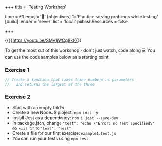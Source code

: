 +++
title = 'Testing Workshop'

time = 60
emoji= '📼'
[objectives]
    1='Practice solving problems while testing'
[build]
  render = 'never'
  list = 'local'
  publishResources = false

+++

{{<youtube>}}https://youtu.be/SMy1jWCg8kI{{</youtube>}}

To get the most out of this workshop - don't just watch, code along 💻
You can use the code samples below as a starting point.

### Exercise 1

```js
// Create a function that takes three numbers as parameters
//   and returns the largest of the three
```

### Exercise 2

- Start with an empty folder
- Create a new NodeJS project: `npm init -y`
- Install Jest as a dependency: `npm i jest --save-dev`
- In package.json, change `"test": "echo \"Error: no test specified\" && exit 1"` to `"test": "jest"`
- Create a file for our first exercise: `example1.test.js`
- You can run your tests using `npm test`
